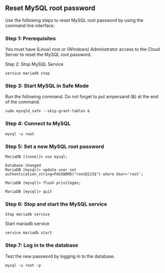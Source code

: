 ## Reset MySQL root password

Use the following steps to reset MySQL root password by using the command line interface.

### Step 1: Prerequisites

You must have (Linux) root or (Windows) Administrator access to the Cloud Server to reset the MySQL root password.

Step 2: Stop MySQL Service

```
service mariadb stop

```
### Step 3: Start MySQL in Safe Mode
Run the following command. Do not forget to put ampersand (&) at the end of the command.

```
sudo mysqld_safe --skip-grant-tables &

```

### Step 4: Connect to MySQL

```
mysql -u root

```

### Step 5: Set a new MySQL root password

```
MariaDB [(none)]> use mysql;

Database changed
MariaDB [mysql]> update user set authentication_string=PASSWORD("root@123$") where User='root';

MariaDB [mysql]> flush privileges;

MariaDB [mysql]> quit

```

### Step 6: Stop and start the MySQL service

```
Stop mariadb service

```

Start mariadb service

```
service mariadb start

```

### Step 7: Log in to the database

Test the new password by logging in to the database.

```
mysql -u root -p

```